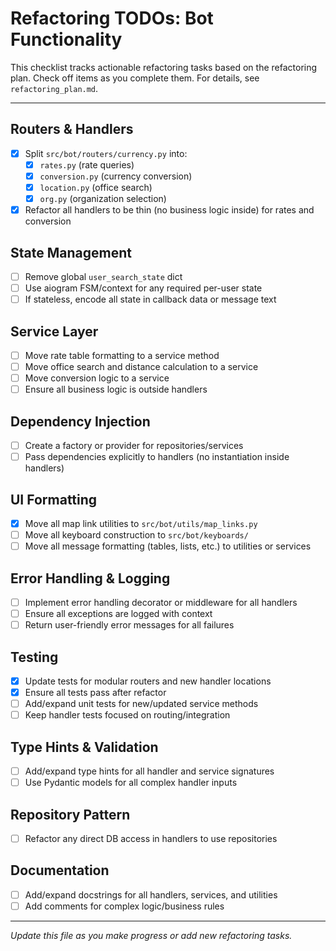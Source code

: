 # Refactoring TODOs: Bot Functionality

This checklist tracks actionable refactoring tasks based on the refactoring plan. Check off items as you complete them. For details, see `refactoring_plan.md`.

---

## Routers & Handlers
- [x] Split `src/bot/routers/currency.py` into:
  - [x] `rates.py` (rate queries)
  - [x] `conversion.py` (currency conversion)
  - [x] `location.py` (office search)
  - [x] `org.py` (organization selection)
- [x] Refactor all handlers to be thin (no business logic inside) for rates and conversion

## State Management
- [ ] Remove global `user_search_state` dict
- [ ] Use aiogram FSM/context for any required per-user state
- [ ] If stateless, encode all state in callback data or message text

## Service Layer
- [ ] Move rate table formatting to a service method
- [ ] Move office search and distance calculation to a service
- [ ] Move conversion logic to a service
- [ ] Ensure all business logic is outside handlers

## Dependency Injection
- [ ] Create a factory or provider for repositories/services
- [ ] Pass dependencies explicitly to handlers (no instantiation inside handlers)

## UI Formatting
- [x] Move all map link utilities to `src/bot/utils/map_links.py`
- [ ] Move all keyboard construction to `src/bot/keyboards/`
- [ ] Move all message formatting (tables, lists, etc.) to utilities or services

## Error Handling & Logging
- [ ] Implement error handling decorator or middleware for all handlers
- [ ] Ensure all exceptions are logged with context
- [ ] Return user-friendly error messages for all failures

## Testing
- [x] Update tests for modular routers and new handler locations
- [x] Ensure all tests pass after refactor
- [ ] Add/expand unit tests for new/updated service methods
- [ ] Keep handler tests focused on routing/integration

## Type Hints & Validation
- [ ] Add/expand type hints for all handler and service signatures
- [ ] Use Pydantic models for all complex handler inputs

## Repository Pattern
- [ ] Refactor any direct DB access in handlers to use repositories

## Documentation
- [ ] Add/expand docstrings for all handlers, services, and utilities
- [ ] Add comments for complex logic/business rules

---

*Update this file as you make progress or add new refactoring tasks.* 